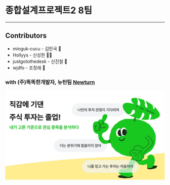 # 종합설계프로젝트2 8팀
<hr/>

## Contributors
* minguk-cucu     - 김민국 👦
* Hollyys         - 신성한 👱‍♂️
* justgotothedesk - 신진철 🧒
* wjdfo           - 조정래 🤖

### with (주)똑똑한개발자, 뉴턴팀 [Newturn](https://www.newturn.io/ "go Newturn")
![Newturn](/newturn.JPG)

